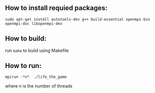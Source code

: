 ## How to install requied packages:
```sudo apt-get install autotools-dev g++ build-essential openmpi-bin openmpi-doc libopenmpi-dev```

## How to build:
run ```make``` to build using Makefile

## How to run:
```mpirun -*n*  ./life_the_game```

where *n* is the number of threads
